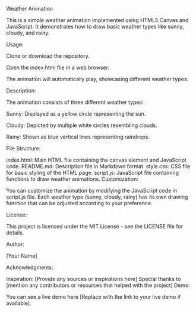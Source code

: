 Weather Animation

This is a simple weather animation implemented using HTML5 Canvas and JavaScript. It demonstrates how to draw basic weather types like sunny, cloudy, and rainy.

Usage:

Clone or download the repository.

Open the index.html file in a web browser.

The animation will automatically play, showcasing different weather types.

Description:

The animation consists of three different weather types:

Sunny: Displayed as a yellow circle representing the sun.

Cloudy: Depicted by multiple white circles resembling clouds.

Rainy: Shown as blue vertical lines representing raindrops.

File Structure:

index.html: Main HTML file containing the canvas element and JavaScript code.
README.md: Description file in Markdown format.
style.css: CSS file for basic styling of the HTML page.
script.js: JavaScript file containing functions to draw weather animations.
Customization:

You can customize the animation by modifying the JavaScript code in script.js file. Each weather type (sunny, cloudy, rainy) has its own drawing function that can be adjusted according to your preference.

License:

This project is licensed under the MIT License - see the LICENSE file for details.

Author:

[Your Name]

Acknowledgments:

Inspiration: [Provide any sources or inspirations here]
Special thanks to [mention any contributors or resources that helped with the project]
Demo:

You can see a live demo here [Replace with the link to your live demo if available].